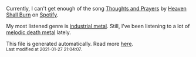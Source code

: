 
  Currently, I can't get enough of the song <a href="https://open.spotify.com/track/6r3pdm90oqbqKm4laY8a5y">Thoughts and Prayers</a> by <a href="https://open.spotify.com/artist/4sy5qWfwUwpGYBnCKnwfcW">Heaven Shall Burn</a> on <a href="https://open.spotify.com/user/9qz2xtkur2fengfsdcq8dd907?si=kq2SVrUkSNe0z1NJjpt7kg">Spotify</a>.

  My most listened genre is <a href="https://duckduckgo.com/?q=industrial metal music">industrial metal</a>.
  Still, I've been listening to a lot of <a href="https://duckduckgo.com/?q=melodic death metal music">melodic death metal</a> lately.

  This file is generated automatically. Read more <a href="https://github.com/CodeF0x/CodeF0x/blob/master/IMPORTANT.md">here</a>.
  <br>
  <sub>Last modified at 2021-01-27 21:04:07.</sub>
  
